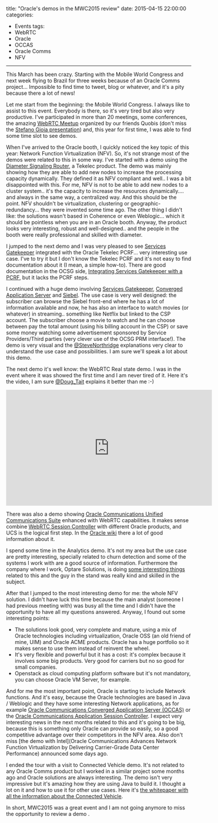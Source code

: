 title: "Oracle's demos in the MWC2015 review"
date: 2015-04-15 22:00:00
categories:
- Events
tags:
- WebRTC
- Oracle
- OCCAS
- Oracle Comms
- NFV
---

This March has been crazy. Starting with the Mobile World Congress and next week flying to Brazil for three weeks because of an Oracle Comms project... Impossible to find time to tweet, blog or whatever, and it's a pity because there a lot of news!

Let me start from the beginning: the Mobile World Congress. I always like to assist to this event. Everybody is there, so it's very tired but also very productive. I've participated in more than 20 meetings, some conferences, the amazing [WebRTC Meetup](http://www.meetup.com/WebRTC-Barcelona/) organized by our friends Quobis (don't miss the [Stefano Gioia presentation](https://www.youtube.com/watch?v=B-81k_pDU24)) and, this year for first time, I was able to find some time slot to see demos.

When I've arrived to the Oracle booth, I quickly noticed the key topic of this year: Network Function Virtualization (NFV). So, it's not strange most of the demos were related to this in some way. I've started with a demo using the [Diameter Signaling Router](http://www.oracle.com/us/products/applications/communications/diameter-signaling-router/index.html), a Tekelec product. The demo was mainly showing how they are able to add new nodes to increase the processing capacity dynamically. They defined it as NFV compliant and well.. I was a bit disappointed with this. For me, NFV is not to be able to add new nodes to a cluster system.. it's the capacity to increase the resources dynamically.... and always in the same way, a centralized way. And this should be the point. NFV shouldn't be virtualization, clustering or geographic-redundancy... they were invented some time ago. The other thing I didn't like: the solutions wasn't based in Coherence or even Weblogic... which it should be pointless when you are in an Oracle booth. Anyway, the product looks very interesting, robust and well-designed.. and the people in the booth were really professional and skilled with diameter.

I jumped to the next demo and I was very pleased to see [Services Gatekeeper](http://www.oracle.com/us/products/applications/communications/connected-digital-lifestyle/services-gatekeeper/overview/index.html) integrated with the Oracle Tekelec PCRF... very interesting use case. I've to try it but I don't know the Tekelec PCRF and it's not easy to find documentation about it (I mean, a simple how-to). There are good documentation in the OCSG side, [Integrating Services Gatekeeper with a PCRF](http://docs.oracle.com/cd/E50778_01/doc.60/e55395/ipl_pcrf.htm#SGIPL700), but it lacks the PCRF steps.

I continued with a huge demo involving [Services Gatekeeper](http://www.oracle.com/us/products/applications/communications/connected-digital-lifestyle/services-gatekeeper/overview/index.html), [Converged Application Server](http://www.oracle.com/us/products/applications/communications/unified-communications/converged-application-server-edition/overview/index.html) and [Siebel](http://www.oracle.com/us/products/applications/siebel/overview/index.html). The use case is very well designed: the subscriber can browse the Siebel front-end where he has a lot of information available and now, he has also an interface to watch movies (or whatever) in streaming.. something like Netflix but linked to the CSP account. The subscriber choose a movie to watch and he can choose between pay the total amount (using his billing account in the CSP) or save some money watching some advertisement sponsored by Service Providers/Third parties (very clever use of the OCSG PRM interface!). The demo is very visual and the [@SteveNorthridge](https://twitter.com/SteveNorthridge) explanations very clear to understand the use case and possibilities. I am sure we'll speak a lot about this demo.

The next demo it's well know: the WebRTC Real state demo. I was in the event where it was showed the first time and I am never tired of it. Here it's the video, I am sure [@Doug_Tait](https://twitter.com/Doug_Tait) explains it better than me :-)

<iframe width="560" height="315" src="https://www.youtube.com/embed/t2CZxyR3ftw" frameborder="0" allowfullscreen></iframe>

There was also a demo showing [Oracle Communications Unified Communications Suite](http://www.oracle.com/us/products/applications/communications/unified-communications/overview/index.html) enhanced with WebRTC capabilities. It makes sense combine [WebRTC Session Controller](http://www.oracle.com/us/products/applications/communications/web-rtc-session-controller/overview/index.html) with different Oracle products, and UCS is the logical first step. In the [Oracle wiki](https://wikis.oracle.com/display/CommSuite/Overview+of+Convergence+with+WebRTC) there a lot of good information about it.

I spend some time in the Analytics demo. It's not my area but the use case are pretty interesting, specially related to churn detection and some of the systems I work with are a good source of information. Furthermore the company where I work, Optare Solutions, is doing [some interesting things](http://optaresolutions.com/innovacion/) related to this and the guy in the stand was really kind and skilled in the subject.

After that I jumped to the most interesting demo for me: the whole NFV solution. I didn't have luck this time because the main analyst (someone I had previous meeting with) was busy all the time and I didn't have the opportunity to have all my questions answered. Anyway, I found out some interesting points:
* The solutions look good, very complete and mature, using a mix of Oracle technologies including virtualization, Oracle OSS (an old friend of mine, UIM) and Oracle ACME products. Oracle has a huge portfolio so it makes sense to use them instead of reinvent the wheel.
* It's very flexible and powerful but it has a cost: it's complex because it involves some big products. Very good for carriers but no so good for small companies.
* Openstack as cloud computing platform software but it's not mandatory, you can choose Oracle VM Server, for example.

And for me the most important point, Oracle is starting to include Network functions. And it's easy, because the Oracle technologies are based in Java / Weblogic and they have some interesting Network applications, as for example [Oracle Communications Converged Application Server (OCCAS)](http://www.oracle.com/us/products/applications/communications/unified-communications/converged-application-server-edition/overview/index.html) or the [Oracle Communications Application Session Controller](http://www.oracle.com/us/products/applications/communications/application-session-controller/index.html). I expect very interesting news in the next months related to this and it's going to be big, because this is something only Oracle can provide so easily, so a good competitive advantage over their competitors in the NFV area. Also don't miss [the demo with Intel](Oracle Communications Advances Network Function Virtualization by Delivering Carrier-Grade Data Center Performance) announced some days ago.

I ended the tour with a visit to Connected Vehicle demo. It's not related to any Oracle Comms product but I worked in a similar project some months ago and Oracle solutions are always interesting. The demo isn't very impressive but it's amazing how they are using Java to build it. I thought a lot on it and how to use it for other use cases. Here it's [the whitepaper with all the information about the Connected Vehicle](http://www.oracle.com/us/solutions/internetofthings/java-iot-connected-vehicle-wp-2401533.pdf).

In short, MWC2015 was a great event and I am not going anymore to miss the opportunity to review a demo .

